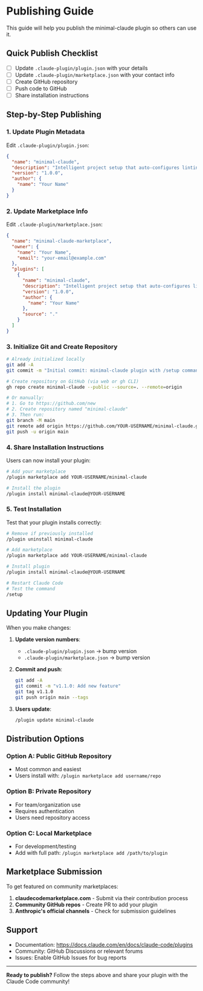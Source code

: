 # Publishing Guide

This guide will help you publish the minimal-claude plugin so others can use it.

## Quick Publish Checklist

- [ ] Update `.claude-plugin/plugin.json` with your details
- [ ] Update `.claude-plugin/marketplace.json` with your contact info
- [ ] Create GitHub repository
- [ ] Push code to GitHub
- [ ] Share installation instructions

## Step-by-Step Publishing

### 1. Update Plugin Metadata

Edit `.claude-plugin/plugin.json`:

```json
{
  "name": "minimal-claude",
  "description": "Intelligent project setup that auto-configures linting, typechecking, and parallel agent-based fixing",
  "version": "1.0.0",
  "author": {
    "name": "Your Name"
  }
}
```

### 2. Update Marketplace Info

Edit `.claude-plugin/marketplace.json`:

```json
{
  "name": "minimal-claude-marketplace",
  "owner": {
    "name": "Your Name",
    "email": "your-email@example.com"
  },
  "plugins": [
    {
      "name": "minimal-claude",
      "description": "Intelligent project setup that auto-configures linting, typechecking, and parallel agent-based fixing",
      "version": "1.0.0",
      "author": {
        "name": "Your Name"
      },
      "source": "."
    }
  ]
}
```

### 3. Initialize Git and Create Repository

```bash
# Already initialized locally
git add -A
git commit -m "Initial commit: minimal-claude plugin with /setup command"

# Create repository on GitHub (via web or gh CLI)
gh repo create minimal-claude --public --source=. --remote=origin

# Or manually:
# 1. Go to https://github.com/new
# 2. Create repository named "minimal-claude"
# 3. Then run:
git branch -M main
git remote add origin https://github.com/YOUR-USERNAME/minimal-claude.git
git push -u origin main
```

### 4. Share Installation Instructions

Users can now install your plugin:

```bash
# Add your marketplace
/plugin marketplace add YOUR-USERNAME/minimal-claude

# Install the plugin
/plugin install minimal-claude@YOUR-USERNAME
```

### 5. Test Installation

Test that your plugin installs correctly:

```bash
# Remove if previously installed
/plugin uninstall minimal-claude

# Add marketplace
/plugin marketplace add YOUR-USERNAME/minimal-claude

# Install plugin
/plugin install minimal-claude@YOUR-USERNAME

# Restart Claude Code
# Test the command
/setup
```

## Updating Your Plugin

When you make changes:

1. **Update version numbers**:
   - `.claude-plugin/plugin.json` → bump version
   - `.claude-plugin/marketplace.json` → bump version

2. **Commit and push**:
   ```bash
   git add -A
   git commit -m "v1.1.0: Add new feature"
   git tag v1.1.0
   git push origin main --tags
   ```

3. **Users update**:
   ```bash
   /plugin update minimal-claude
   ```

## Distribution Options

### Option A: Public GitHub Repository
- Most common and easiest
- Users install with: `/plugin marketplace add username/repo`

### Option B: Private Repository
- For team/organization use
- Requires authentication
- Users need repository access

### Option C: Local Marketplace
- For development/testing
- Add with full path: `/plugin marketplace add /path/to/plugin`

## Marketplace Submission

To get featured on community marketplaces:

1. **claudecodemarketplace.com** - Submit via their contribution process
2. **Community GitHub repos** - Create PR to add your plugin
3. **Anthropic's official channels** - Check for submission guidelines

## Support

- Documentation: https://docs.claude.com/en/docs/claude-code/plugins
- Community: GitHub Discussions or relevant forums
- Issues: Enable GitHub Issues for bug reports

---

**Ready to publish?** Follow the steps above and share your plugin with the Claude Code community!
